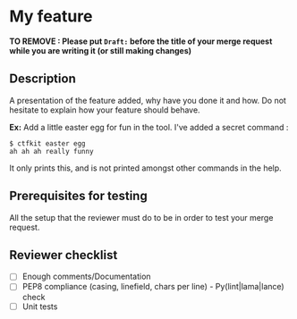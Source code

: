 # My feature

**TO REMOVE : Please put `Draft:` before the title of your merge request while you are writing it (or still making changes)**

## Description

A presentation of the feature added, why have you done it and how.
Do not hesitate to explain how your feature should behave.

__Ex:__
Add a little easter egg for fun in the tool. I've added a secret command :
```
$ ctfkit easter egg
ah ah ah really funny
```
It only prints this, and is not printed amongst other commands in the help.

## Prerequisites for testing

All the setup that the reviewer must do to be in order to test your merge request.

## Reviewer checklist

* [ ] Enough comments/Documentation
* [ ] PEP8 compliance (casing, linefield, chars per line) - Py(lint|lama|lance) check
* [ ] Unit tests

